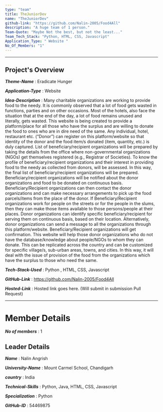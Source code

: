 ```yaml
---
type: "team"                                                        
title: TheJuniorDev
name: "TheJuniorDev"
github-link: "https://github.com/Nalin-2005/Food4All"
description: "A huge team of 1 person."
Team-Quote: "Maybe Not the best, but not the least..."
Team_Tech_Stack: "Python, HTML, CSS, Javascript"
Application_Type: " Website "
No_Of_Members: "1"
---
```


---

## Project's Overview

_**Theme-Name**_ : Eradicate Hunger

_**Application-Type**_ :  Website 

_**Idea-Description**_ :  Many charitable organizations are working to provide food to the needy. It is commonly observed that a lot of food gets wasted in functions, parties and on other occasions. Most of the hotels, also face the situation that at the end of the day, a lot of food remains unused and literally, gets wasted. This website is being created to provide a platform/place for all those who have the surplus and are willing to donate the food to ones who are in dire need of the same. Any individual, hotel, restaurant etc. (“Donor”) can register on this platform/website so that identity of the donor and the food item/s donated (item, quantity, etc.) is duly captured. 
List of beneficiary/recipient organizations will be prepared by taking the details from the office where non-governmental organizations (NGOs) get themselves registered (e.g., Registrar of Societies). To know the profile of beneficiary/recipient organizations and their interest in providing food to the needy as collected from donors, will be assessed. In this way, the final list of beneficiary/recipient organizations will be prepared. Beneficiary/recipient organizations will be notified about the donor organizations and food to be donated on continuous basis. Beneficiary/Recipient organizations can then contact the donor organizations and can make necessary arrangements to pick up the food parcels/items from the place of the donor. If Beneficiary/Recipient organizations work for people on the streets or for the people in the slums, then they can make those items available to those persons/people at their places. Donor organizations can identify specific beneficiary/recipient for serving them on continuous basis, based on their location. Alternatively, donor organizations can send a message to all the organizations through this platform/website. Beneficiary/Recipient organizations will get confirmation. 
This website will help those donor organizations who do not have the database/knowledge about people/NGOs to whom they can donate. This can be replicated across the country and can be customized for specific village/s, sub-urban areas, towns, and cities. In this way, it will deal with the issue of provision of the food from the organizations which have the surplus to those who need the same. 



_**Tech-Stack-Used**_ :   Python , HTML, CSS, Javascript

_**GitHub-Link**_ :   https://github.com/Nalin-2005/Food4All 

_**Hosted-Link**_ :    Hosted link goes here. (Will submit in submission Pull Request)

---

# Member Details

_**No of members**_ : 1

## Leader Details

_**Name**_ : Nalin Angrish

_**University-Name**_ : Mount Carmel School, Chandigarh

_**country**_ : India
 
_**Technical-Skills**_ : Python, Java, HTML, CSS, Javascript

_**Specialization**_ : Python

_**GitHub-ID**_ :  54469875
